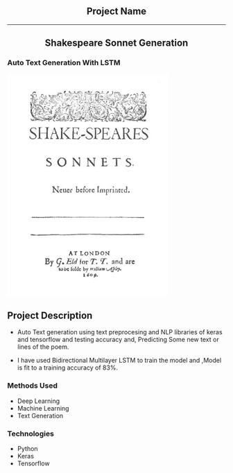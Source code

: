## <center>Project Name </center>
______

##  <center> Shakespeare Sonnet Generation </center>
### Auto Text Generation With LSTM

![Poem](./Dataset/poem.jpg)


## Project Description
  
* Auto Text generation using text preprocesing and NLP libraries of keras and tensorflow and testing accuracy and, Predicting Some new text or lines of the poem.

* I have used Bidirectional Multilayer LSTM to train the model and ,Model is fit to a training accuracy of 83%.

### Methods Used
* Deep Learning
* Machine Learning
* Text Generation


### Technologies 
* Python
* Keras
* Tensorflow
 
